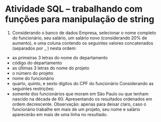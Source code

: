 # Atividade SQL – trabalhando com funções para manipulação de string
1. Considerando o banco de dados Empresa, selecionar o nome completo do funcionário, seu
salário, um salário novo (considerando 20% de aumento), e uma coluna contendo os seguintes
valores concatenados (separados por _ ) nesta ordem:
- as primeiras 3 letras do nome do departamento
- código do departamento
- as últimas 3 letras do nome do projeto
- o número do projeto
- nome do funcionário
- quarto, quinto, e sexto dígitos do CPF do funcionário
Considerando as seguintes restrições:
- somente dos funcionários que moram em São Paulo ou que tenham nascido na década de 60.
Apresentando os resultados ordenados em ordem decrescente.
Observação: apenas para deixar claro, caso o funcionário trabalhe em mais de um projeto, seu
nome e salário aparecerão em mais de uma linha no resultado.